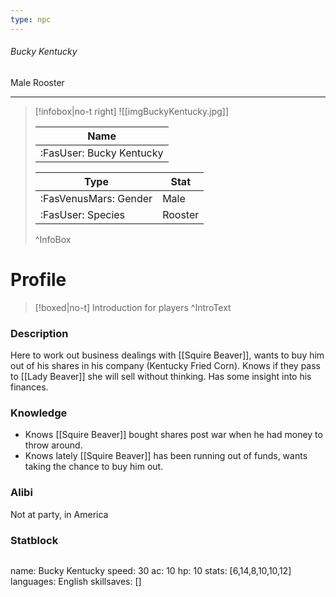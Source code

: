 ```yaml
---
type: npc
---
```


###### Bucky Kentucky
<span class="sub2">Male Rooster </span>
___

> [!infobox|no-t right]
> ![[imgBuckyKentucky.jpg]]
> 
> | Name |
> | :----: |
> | :FasUser: Bucky Kentucky | 
> 
> | Type | Stat |
> | ---- | ---- |
> | :FasVenusMars: Gender | Male |
> | :FasUser: Species | Rooster |
>^InfoBox

# Profile

> [!boxed|no-t]
> Introduction for players
>^IntroText

### Description
Here to work out business dealings with [[Squire Beaver]], wants to buy him out of his shares in his company (Kentucky Fried Corn). Knows if they pass to [[Lady Beaver]] she will sell without thinking. Has some insight into his finances.

### Knowledge
- Knows [[Squire Beaver]] bought shares post war when he had money to throw around.
- Knows lately [[Squire Beaver]] has been running out of funds, wants taking the chance to buy him out.

### Alibi 
Not at party, in America

### Statblock
>```statblock
name: Bucky Kentucky
speed: 30
ac: 10
hp: 10
stats: [6,14,8,10,10,12]
languages: English
skillsaves: []